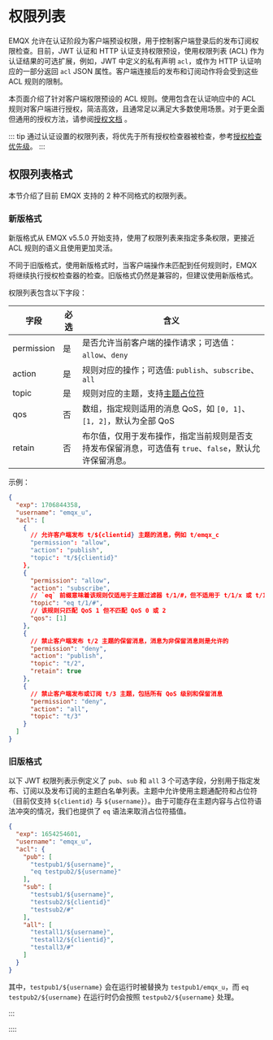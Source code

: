 # 权限列表

EMQX 允许在认证阶段为客户端预设权限，用于控制客户端登录后的发布订阅权限检查。目前，JWT 认证和 HTTP 认证支持权限预设，使用权限列表 (ACL) 作为认证结果的可选扩展，例如，JWT 中定义的私有声明 `acl`，或作为 HTTP 认证响应的一部分返回 `acl` JSON 属性。客户端连接后的发布和订阅动作将会受到这些 ACL 规则的限制。

本页面介绍了针对客户端权限预设的 ACL 规则。使用包含在认证响应中的 ACL 规则对客户端进行授权，简洁高效，且通常足以满足大多数使用场景。对于更全面但通用的授权方法，请参阅[授权文档](../authz/authz.md) 。

::: tip
通过认证设置的权限列表，将优先于所有授权检查器被检查，参考[授权检查优先级](../authz/authz.md#授权检查优先级)。
:::

## 权限列表格式

本节介绍了目前 EMQX 支持的 2 种不同格式的权限列表。

### 新版格式

新版格式从 EMQX v5.5.0 开始支持，使用了权限列表来指定多条权限，更接近 ACL 规则的语义且使用更加灵活。

不同于旧版格式，使用新版格式时，当客户端操作未匹配到任何规则时，EMQX 将继续执行授权检查器的检查。旧版格式仍然是兼容的，但建议使用新版格式。

权限列表包含以下字段：

| 字段 | 必选 | 含义 |
| --- |  --- |  --- |
| permission | 是 | 是否允许当前客户端的操作请求；可选值：`allow`、`deny` |
| action | 是 | 规则对应的操作；可选值: `publish`、`subscribe`、 `all` |
| topic | 是 | 规则对应的主题，支持[主题占位符](../authz/authz.md#主题占位符) |
| qos | 否 | 数组，指定规则适用的消息 QoS，如 `[0, 1]`、`[1, 2]`，默认为全部 QoS |
| retain | 否 | 布尔值，仅用于发布操作，指定当前规则是否支持发布保留消息，可选值有 `true`、`false`，默认允许保留消息。 |

示例：

```json
{
  "exp": 1706844358,
  "username": "emqx_u",
  "acl": [
    {
      // 允许客户端发布 t/${clientid} 主题的消息，例如 t/emqx_c
      "permission": "allow",
      "action": "publish",
      "topic": "t/${clientid}"
    },
    {
      "permission": "allow",
      "action": "subscribe",
      // `eq` 前缀意味着该规则仅适用于主题过滤器 t/1/#，但不适用于 t/1/x 或 t/1/y 等
      "topic": "eq t/1/#",
      // 该规则只匹配 QoS 1 但不匹配 QoS 0 或 2
      "qos": [1]
    },
    {
      // 禁止客户端发布 t/2 主题的保留消息，消息为非保留消息则是允许的
      "permission": "deny",
      "action": "publish",
      "topic": "t/2",
      "retain": true
    },
    {
      // 禁止客户端发布或订阅 t/3 主题，包括所有 QoS 级别和保留消息
      "permission": "deny",
      "action": "all",
      "topic": "t/3"
    }
  ]
}
```

### 旧版格式

以下 JWT 权限列表示例定义了 `pub`、`sub` 和 `all` 3 个可选字段，分别用于指定发布、订阅以及发布订阅的主题白名单列表。主题中允许使用主题通配符和占位符（目前仅支持 `${clientid}` 与 `${username}`）。由于可能存在主题内容与占位符语法冲突的情况，我们也提供了 `eq` 语法来取消占位符插值。

```json
{
  "exp": 1654254601,
  "username": "emqx_u",
  "acl": {
    "pub": [
      "testpub1/${username}",
      "eq testpub2/${username}"
    ],
    "sub": [
      "testsub1/${username}",
      "testsub2/${clientid}"
      "testsub2/#"
    ],
    "all": [
      "testall1/${username}",
      "testall2/${clientid}",
      "testall3/#"
    ]
  }
}
```

其中，`testpub1/${username}` 会在运行时被替换为 `testpub1/emqx_u`，而 `eq testpub2/${username}` 在运行时仍会按照 `testpub2/${username}` 处理。

:::

::::
